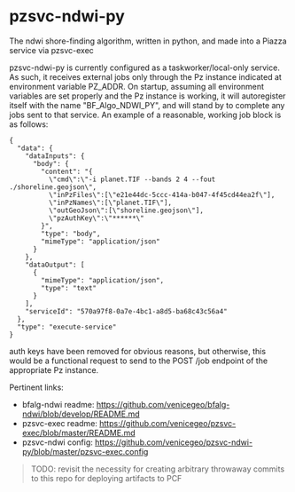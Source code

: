 # pzsvc-ndwi-py

The ndwi shore-finding algorithm, written in python, and made into a Piazza service via pzsvc-exec 

pzsvc-ndwi-py is currently configured as a taskworker/local-only service.  As such, it receives external jobs only through the Pz instance indicated at environment variable PZ_ADDR.  On startup, assuming all environment variables are set properly and the Pz instance is working, it will autoregister itself with the name "BF_Algo_NDWI_PY", and will stand by to complete any jobs sent to that service.  An example of a reasonable, working job block is as follows:

```
{
  "data": {
    "dataInputs": {
      "body": {
        "content": "{
          \"cmd\":\"-i planet.TIF --bands 2 4 --fout ./shoreline.geojson\",
          \"inPzFiles\":[\"e21e44dc-5ccc-414a-b047-4f45cd44ea2f\"],
          \"inPzNames\":[\"planet.TIF\"],
          \"outGeoJson\":[\"shoreline.geojson\"],
          \"pzAuthKey\":\"******\"
        }",
        "type": "body",
        "mimeType": "application/json"
      }
    },
    "dataOutput": [
      {
        "mimeType": "application/json",
        "type": "text"
      }
    ],
    "serviceId": "570a97f8-0a7e-4bc1-a8d5-ba68c43c56a4"
  },
  "type": "execute-service"
}
```

auth keys have been removed for obvious reasons, but otherwise, this would be a functional request to send to the POST /job endpoint of the appropriate Pz instance.

Pertinent links:
- bfalg-ndwi readme: https://github.com/venicegeo/bfalg-ndwi/blob/develop/README.md
- pzsvc-exec readme: https://github.com/venicegeo/pzsvc-exec/blob/master/README.md
- pzsvc-ndwi config: https://github.com/venicegeo/pzsvc-ndwi-py/blob/master/pzsvc-exec.config

> TODO: revisit the necessity for creating arbitrary throwaway commits to this repo for deploying artifacts to PCF
